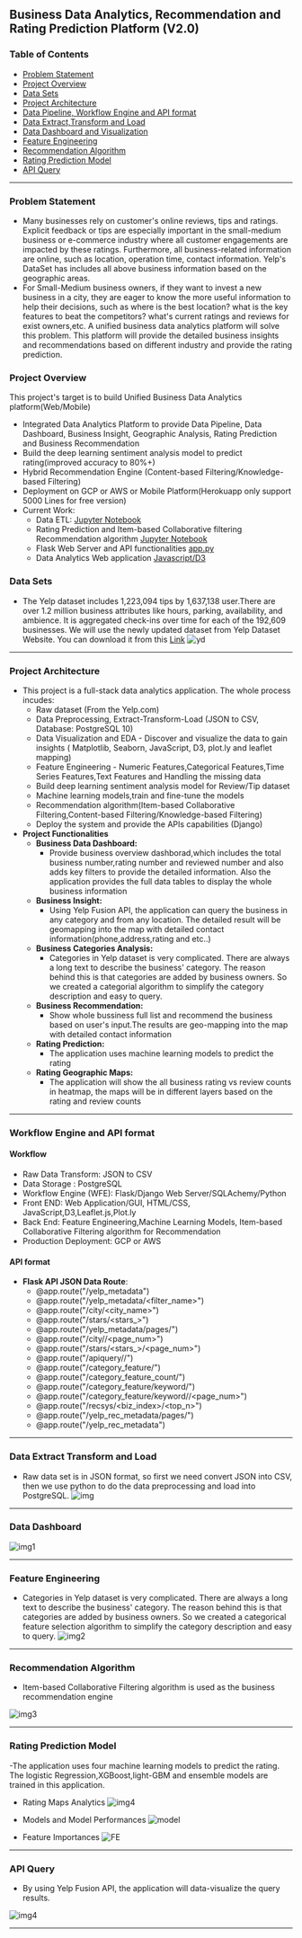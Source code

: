## Business Data Analytics, Recommendation and Rating Prediction Platform (V2.0)


### Table of Contents
+ [Problem Statement](#Problem-Statement)
+ [Project Overview](#Project-Overview)
+ [Data Sets](#Data-Sets)
+ [Project Architecture](#Project-Architecture)   
+ [Data Pipeline, Workflow Engine and API format](#Workflow-Engine-and-API-format)
+ [Data Extract,Transform and Load](#Data-Extract-Transform-and-Load)
+ [Data Dashboard and Visualization](#Data-Dashboard)
+ [Feature Engineering](#Feature-Engineering)
+ [Recommendation Algorithm](#Recommendation-Algorithm)
+ [Rating Prediction Model](#Rating-Prediction-Model)
+ [API Query](#API-Query)

<hr>


### Problem Statement
- Many businesses rely on customer's online reviews, tips and ratings. Explicit feedback or tips are especially important in the small-medium business or e-commerce industry where all customer engagements are impacted by these ratings. Furthermore, all business-related information are online, such as location, operation time, contact information. Yelp's DataSet has includes all above business information based on the geographic areas.
- For Small-Medium business owners, if they want to invest a new business in a city, they are eager to know the more useful information to help their decisions, such as where is the best location? what is the key features to beat the competitors?
what's current ratings and reviews for exist owners,etc. 
A unified business data analytics platform will solve this problem. This platform will provide the detailed business insights and recommendations based on different industry and provide the rating prediction.

### Project Overview
This project's target is to build Unified Business Data Analytics platform(Web/Mobile)
- Integrated Data Analytics Platform to provide Data Pipeline, Data Dashboard, Business Insight, Geographic Analysis, Rating Prediction and Business Recommendation
- Build the deep learning sentiment analysis model to predict rating(improved accuracy to 80%+)
- Hybrid Recommendation Engine (Content-based Filtering/Knowledge-based Filtering)
- Deployment on GCP or AWS or Mobile Platform(Herokuapp only support 5000 Lines for free version)
- Current Work:
  - Data ETL: [Jupyter Notebook](https://nbviewer.jupyter.org/github/Pyligent/Business-Analytics-Platform/blob/master/Data_ETL.ipynb)
  - Rating Prediction and Item-based Collaborative filtering Recommendation algorithm [Jupyter Notebook](https://nbviewer.jupyter.org/github/Pyligent/Business-Analytics-Platform/blob/master/Rating%20Prediction%20and%20Recommendation%20Engine.ipynb)
  - Flask Web Server and API functionalities [app.py](https://github.com/Pyligent/Business-Analytics-Platform/blob/master/app.py)
  - Data Analytics Web application [Javascript/D3](https://github.com/Pyligent/Business-Analytics-Platform/tree/master/static/js)



### Data Sets
- The Yelp dataset includes 1,223,094 tips by 1,637,138 user.There are over 1.2 million business attributes like hours, parking, availability, and ambience. It is aggregated check-ins over time for each of the 192,609 businesses. We will use the newly updated dataset from Yelp Dataset Website. You can download it from this [Link](https://www.yelp.com/dataset)
![yd](https://github.com/Pyligent/pyligent.github.io/blob/master/img/yelpdata.png)
<hr>

### Project Architecture
- This project is a full-stack data analytics application. The whole process incudes:
  + Raw dataset (From the Yelp.com)
  + Data Preprocessing, Extract-Transform-Load (JSON to CSV, Database: PostgreSQL 10)
  + Data Visualization and EDA - Discover and visualize the data to gain insights ( Matplotlib, Seaborn, JavaScript, D3, plot.ly and leaflet mapping)
  + Feature Engineering - Numeric Features,Categorical Features,Time Series Features,Text Features and Handling the missing data
  + Build deep learning sentiment analysis model for Review/Tip dataset
  + Machine learning models,train and fine-tune the models 
  + Recommendation algorithm(Item-based Collaborative Filtering,Content-based Filtering/Knowledge-based Filtering)
  + Deploy the system and provide the APIs capabilities (Django)
- **Project Functionalities**
  + **Business Data Dashboard:**   
    - Provide business overview dashborad,which includes the total business number,rating number and reviewed number and also adds key filters to provide the detailed information. Also the application provides the full data tables to display the whole business information
  + **Business Insight:**
    - Using Yelp Fusion API, the application can query the business in any category and from any location. The detailed result will be geomapping into the map with detailed contact information(phone,address,rating and etc..)
  + **Business Categories Analysis:**
    - Categories in Yelp dataset is very complicated. There are always a long text to describe the business' category. The reason behind this is that categories are added by business owners. So we created a categorial algorithm to simplify the category description and easy to query.
  + **Business Recommendation:**
    - Show whole bussiness full list and recommend the business based on user's input.The results are geo-mapping into the map with detailed contact information
  + **Rating Prediction:**
    - The application uses machine learning models to predict the rating
  + **Rating Geographic Maps:**
    - The application will show the all business rating vs review counts in heatmap, the maps will be in different layers based on the rating and review counts
    
<hr>


### Workflow Engine and API format

#### Workflow
- Raw Data Transform: JSON to CSV
- Data Storage : PostgreSQL   
- Workflow Engine (WFE): Flask/Django Web Server/SQLAchemy/Python   
- Front END: Web Application/GUI, HTML/CSS, JavaScript,D3,Leaflet.js,Plot.ly
- Back End: Feature Engineering,Machine Learning Models, Item-based Collaborative Filtering algorithm for Recommendation
- Production Deployment: GCP or AWS

#### API format
- **Flask API JSON Data Route**:
  + @app.route("/yelp_metadata")
  + @app.route("/yelp_metadata/<filter_name>")
  + @app.route("/city/<city_name>")
  + @app.route("/stars/<stars_>")
  + @app.route("/yelp_metadata/pages/<num>")
  + @app.route("/city/<city>/<page_num>")
  + @app.route("/stars/<stars_>/<page_num>")
  + @app.route("/apiquery/<term>/<location>")
  + @app.route("/category_feature/<num>")
  + @app.route("/category_feature_count/<num>")
  + @app.route("/category_feature/keyword/<keyword>")
  + @app.route("/category_feature/keyword/<keyword>/<page_num>")
  + @app.route("/recsys/<biz_index>/<top_n>")
  + @app.route("/yelp_rec_metadata/pages/<num>")
  + @app.route("/yelp_rec_metadata")


<hr>

### Data Extract Transform and Load  
- Raw data set is in JSON format, so first we need convert JSON into CSV, then we use python to do the data preprocessing and load into PostgreSQL.
![img](https://github.com/Pyligent/yelp_project/blob/master/pics/load.png)
  
<hr>

### Data Dashboard

![img1](https://github.com/Pyligent/yelp_project/blob/master/pics/dashyelp.png)
  
<hr>

### Feature Engineering   

- Categories in Yelp dataset is very complicated. There are always a long text to describe the business' category. The reason behind this is that categories are added by business owners. So we created a categorical feature selection algorithm to simplify the category description and easy to query.
![img2](https://github.com/Pyligent/yelp_project/blob/master/pics/cate.png)
  
<hr>

### Recommendation Algorithm   
- Item-based Collaborative Filtering algorithm is used as the business recommendation engine

![img3](https://github.com/Pyligent/yelp_project/blob/master/pics/rec.png)
  
<hr>

### Rating Prediction Model   
-The application uses four machine learning models to predict the rating. The logistic Regression,XGBoost,light-GBM and ensemble models are trained in this application.

- Rating Maps Analytics
![img4](https://github.com/Pyligent/yelp_project/blob/master/pics/map.png)

   
- Models and Model Performances
![model](https://github.com/Pyligent/yelp_project/blob/master/static/en.jpg)
  
  
   
- Feature Importances
![FE](https://github.com/Pyligent/yelp_project/blob/master/static/feature_importance_en.jpg)

<hr>

### API Query
   
- By using Yelp Fusion API, the application will data-visualize the query results.

![img4](https://github.com/Pyligent/yelp_project/blob/master/pics/api.png)
  
<hr>







